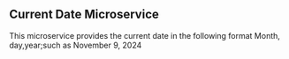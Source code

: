 ## Current Date Microservice
 This microservice provides the current date in the following format Month, day,year;such as November 9, 2024